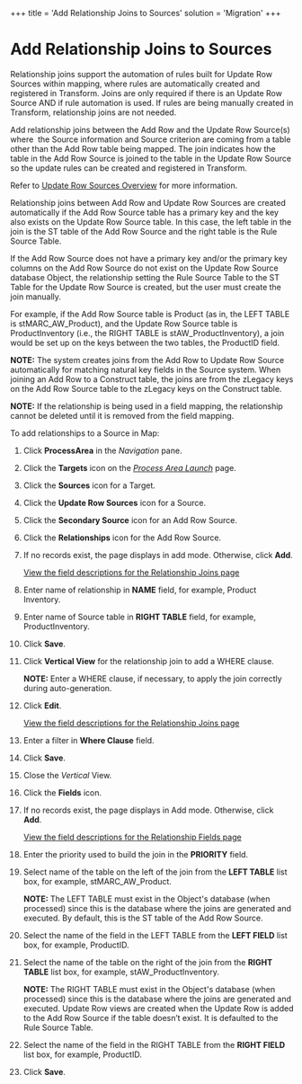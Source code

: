 +++
title = 'Add Relationship Joins to Sources'
solution = 'Migration'
+++

# Add Relationship Joins to Sources

Relationship joins support the automation of rules built for Update Row
Sources within mapping, where rules are automatically created and
registered in Transform. Joins are only required if there is an Update
Row Source AND if rule automation is used. If rules are being manually
created in Transform, relationship joins are not needed.

Add relationship joins between the Add Row and the Update Row Source(s)
where  the Source information and Source criterion are coming from a
table other than the Add Row table being mapped. The join indicates how
the table in the Add Row Source is joined to the table in the Update Row
Source so the update rules can be created and registered in Transform.

Refer to [Update Row Sources Overview](Add_Update_Row_Sources) for
more information.

Relationship joins between Add Row and Update Row Sources are created
automatically if the Add Row Source table has a primary key and the key
also exists on the Update Row Source table. In this case, the left table
in the join is the ST table of the Add Row Source and the right table is
the Rule Source Table.

If the Add Row Source does not have a primary key and/or the primary key
columns on the Add Row Source do not exist on the Update Row Source
database Object, the relationship setting the Rule Source Table to the
ST Table for the Update Row Source is created, but the user must create
the join manually.

For example, if the Add Row Source table is Product (as in, the LEFT
TABLE is stMARC\_AW\_Product), and the Update Row Source table is
ProductInventory (i.e., the RIGHT TABLE is stAW\_ProductInventory), a
join would be set up on the keys between the two tables, the ProductID
field.

<span style="font-weight: bold;">NOTE:</span> The system creates joins
from the Add Row to Update Row Source automatically for matching natural
key fields in the Source system. When joining an Add Row to a Construct
table, the joins are from the zLegacy keys on the Add Row Source table
to the zLegacy keys on the Construct table.

<span style="font-weight: bold;">NOTE:</span> If the relationship is
being used in a field mapping, the relationship cannot be deleted until
it is removed from the field mapping.

To add relationships to a Source in Map:

1.  Click **ProcessArea** in the *Navigation* pane.

2.  Click the <span style="font-weight: bold;">Targets</span> icon on
    the *[Process Area
    Launch](../Page_Desc/Process_Area_Launch_map)* page.

3.  Click the <span style="font-weight: bold;">Sources</span> icon for a
    Target.

4.  Click the **Update Row Sources** icon for a Source.

5.  Click the <span style="font-weight: bold;">Secondary Source</span>
    icon for an Add Row Source.

6.  Click the **Relationships** icon for the Add Row Source.

7.  If no records exist, the page displays in add mode. Otherwise, click
    **Add**.
    
    [View the field descriptions for the Relationship Joins
    page](../Page_Desc/Relationship_Joins_H)

8.  Enter name of relationship in **NAME** field, for example, Product
    Inventory.

9.  Enter name of Source table in **RIGHT TABLE** field, for example,
    ProductInventory.

10. Click **Save**.

11. Click **Vertical View** for the relationship join to add a WHERE
    clause.
    
    **NOTE:** Enter a WHERE clause, if necessary, to apply the join
    correctly during auto-generation.

12. Click **Edit**.
    
    [View the field descriptions for the Relationship Joins
    page](../Page_Desc/Relationship_Joins_H)

13. Enter a filter in **Where Clause** field.

14. Click **Save**.

15. Close the <span style="font-style: italic;">Vertical</span> View.

16. Click the **Fields** icon.

17. If no records exist, the page displays in Add mode. Otherwise, click
    **Add**.
    
    [View the field descriptions for the Relationship Fields
    page](../Page_Desc/Relationship_Fields)

18. Enter the priority used to build the join in the **PRIORITY** field.

19. Select name of the table on the left of the join from the **LEFT
    TABLE** list box, for example, stMARC\_AW\_Product.
    
    **NOTE:** The LEFT TABLE must exist in the Object's database (when
    processed) since this is the database where the joins are generated
    and executed. By default, this is the ST table of the Add Row
    Source.

20. Select the name of the field in the LEFT TABLE from the **LEFT
    FIELD** list box, for example, ProductID.

21. Select the name of the table on the right of the join from the
    **RIGHT TABLE** list box, for example, stAW\_ProductInventory.
    
    **NOTE:** The RIGHT TABLE must exist in the Object's database (when
    processed) since this is the database where the joins are generated
    and executed. Update Row views are created when the Update Row is
    added to the Add Row Source if the table doesn’t exist. It is
    defaulted to the Rule Source Table.

22. Select the name of the field in the RIGHT TABLE from the **RIGHT
    FIELD** list box, for example, ProductID.

23. Click <span style="font-weight: bold;">Save</span>.

